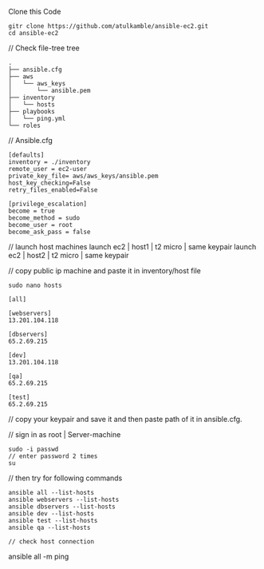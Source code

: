 Clone this Code
```
gitr clone https://github.com/atulkamble/ansible-ec2.git
cd ansible-ec2
```
// Check file-tree
tree
```
.
├── ansible.cfg
├── aws
│   └── aws_keys
│       └── ansible.pem
├── inventory
│   └── hosts
├── playbooks
│   └── ping.yml
└── roles
```
// Ansible.cfg
```
[defaults]
inventory = ./inventory
remote_user = ec2-user
private_key_file= aws/aws_keys/ansible.pem
host_key_checking=False
retry_files_enabled=False

[privilege_escalation]
become = true
become_method = sudo
become_user = root
become_ask_pass = false
```
// launch host machines
launch ec2 | host1 | t2 micro | same keypair
launch ec2 | host2 | t2 micro | same keypair

// copy public ip machine and paste it in inventory/host file
```
sudo nano hosts
```
```
[all]

[webservers]
13.201.104.118

[dbservers]
65.2.69.215

[dev]
13.201.104.118

[qa]
65.2.69.215

[test]
65.2.69.215
```

// copy your keypair and save it  and  then paste path of it in ansible.cfg. 

// sign in as root | Server-machine
```
sudo -i passwd
// enter password 2 times
su
```
// then try for following commands
```
ansible all --list-hosts
ansible webservers --list-hosts
ansible dbservers --list-hosts
ansible dev --list-hosts
ansible test --list-hosts
ansible qa --list-hosts

// check host connection
```
ansible all -m ping
```
